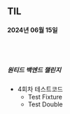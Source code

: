 ## TIL
#### 2024년 06월 15일

<br>
<br>

##### 원티드 백엔드 챌린지
- 4회차 테스트코드
    - Test Fixture
    - Test Double
